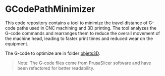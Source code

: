 # GCodePathMinimizer

This code repository contains a tool to minimize the travel distance of G-code paths used in CNC machining and 3D printing. The tool analyzes the G-code commands and rearranges them to reduce the overall movement of the machine head, leading to faster print times and reduced wear on the equipment.

The G-code to optimize are in folder [objets3D](./objets3D).

> Note: The G-code files come from PrusaSlicer software and have been refactored for better readability.